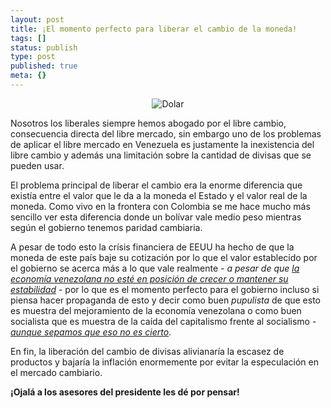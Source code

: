 ```yaml
---
layout: post
title: ¡El momento perfecto para liberar el cambio de la moneda!
tags: []
status: publish
type: post
published: true
meta: {}
---
```

<center><img src="http://farm1.static.flickr.com/26/62447705_b90bbe834a.jpg" alt="Dolar" /></center>

Nosotros los liberales siempre hemos abogado por el libre cambio, consecuencia directa del libre mercado, sin embargo uno de los problemas de aplicar el libre mercado en Venezuela es justamente la inexistencia del libre cambio y además una limitación sobre la cantidad de divisas que se pueden usar.

El problema principal de liberar el cambio era la enorme diferencia que existía entre el valor que le da a la moneda el Estado y el valor real de la moneda. Como vivo en la frontera con Colombia se me hace mucho más sencillo ver esta diferencia donde un bolívar vale medio peso mientras según el gobierno tenemos paridad cambiaria.

A pesar de todo esto la crísis financiera de EEUU ha hecho de que la moneda de este país baje su cotización por lo que el valor establecido por el gobierno se acerca más a lo que vale realmente - <em>a pesar de que <a href="http://ghostbar.ath.cx/node/49">la economía venezolana no esté en posición de crecer o mantener su estabilidad</a></em> - por lo que es el momento perfecto para el gobierno incluso si piensa hacer propaganda de esto y decir como buen <em>pupulista</em> de que esto es muestra del mejoramiento de la economía venezolana o como buen socialista que es muestra de la caída del capitalismo frente al socialismo - <em><a href="http://ghostbar.ath.cx/node/51">aunque sepamos que eso no es cierto</a></em>.

En fin, la liberación del cambio de divisas alivianaría la escasez de productos y bajaría la inflación enormemente por evitar la especulación en el mercado cambiario.

<strong>¡Ojalá a los asesores del presidente les dé por pensar!</strong>
